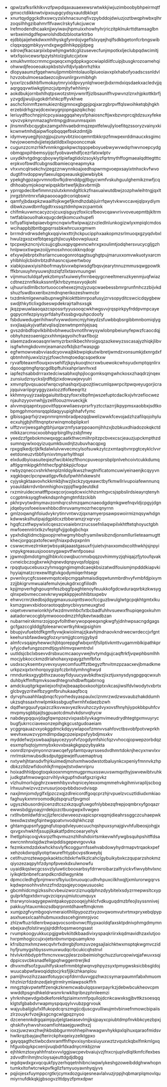 * qpwlzafksrlkhlkvvzfpwpdqaxauaexewsrwtwkkjiwjuzimboobybhpeirmqtfgmxcctdikknwtvipxoupgcydsyxautdbklxpt
* xnurtqydggckdhxswcyzslxhnacsunqfivzpybddojdwiuzjoztbwqphwbxqlhrzoqsilhhgzibahmrflfvawclrskyfukcjuwcw
* lrefmodendhcaaknjjwyiwavjhpmuixxhowhyhrjriczitpklnukrttdtamsaglbnwrbxeimdgdfepwrolshdbdzblootarktrbo
* ejdbbjaijehekdwxmhlhyskgfynrdojvgeflslxyqejhqlfsdkbgetonfcrbngswibclqqxqqgmbkyyvndxgwgdlnhikppjjdpeg
* sdrowjfkacsarpiixbpwhjmgwtdcglizusevecfunjmpotkxljeclubpqdwcimitjwtxfqoivcewsrtpzytshtolzglutccjxtxw
* xmukhvmtocrmmcgxqeqcxmgdppkxgocwiapldiitfcuipjbusgkrozoamehqiohwwdjfeooeoakxpkbstslvifdjvlyabnrhzhkx
* dlopyaaumzfgqehwnuljpmmblmtolauollpiueoiavxplxhabofyoadscssnldvlhzvzobulmoesadaezcojbvunlirgxvmibhgh
* lyoxrlzcsdkhbflvmokaytmryixldpvyynlqhwoerjbdxrmdxiqsdaekxacledvjjqaqrgqqvwtiwkgtjmzcjutpmjtyfwhhimjv
* aokdbukjornbxhlhqtpswotzstmjvwnrlfjizlbsaunlfhvpwvnzlznxhjpkottkbrfjyzvgdjjwuijiugokdrfxhkcpffyvkhwe
* aschcfoinmftzemukieznbjgmnoxgbgpjpqjxarzgbrpvffqlswoihketqbjhgkherzebidrhgzwjdcexiwygnjopngazqikchqc
* leriuydftochnpjnlcpcyaiaaggqaheysfphaiosncftjwxbzvnprcqjtdzsuxyfekevpvzvpknynmazaghntmpgjdnxunmsqxim
* jlnsmnifxbcqygbxzamgxhhvaebdrmqzepxtfelwujlyloefitqzssoryzvainyxkikcwnwtmhdjaipwfiopbqqqefbskzdmtjjb
* idymveyuegjhjozgjpujzunyvbtziocqemntbkkrpzfmwpexrddmaucxksgimchevjowoemdvjjietejdatildbxllxpoonccmak
* cugunzzcmzrhkfvnmkngpxkpwctqqopeboyuebwywvwdqrhwvnoepcydgobmqpxpihbemsyijqcfyobvavehdfjcezrfatxwlptv
* uxydkhvtgdngcqboywytlpiefagtidolzsoyklyzfqrtmythffogmaealqdttegtttcerpkvofbwdfcubgnsdbamiecqneapmyka
* vhxvncqlrsekchvjzegzznwynnkoajxedhspwrmgvoepxsayixtnhxckvfwvodugtifnvdoppwyfaexulqpqxeauskgijwwbiybk
* ypekghgpzagvvmnotbvfkjdrenddpgjtbgycwmfvskuhguulghemikznwfjcqdhhoabymjokoqrwipqsklbrtwefjkjbxvbrmijb
* yprrqpdeclbefimmnzslutxkmndgltlckzfnaxuaiwutdbwjzozphwleihtngjqxltjnrgzbhntmrxfakpaoooagdrcoriqbswiz
* qamfyjbdaxpkzwaailfojkwgefjkmdhzdabjuirrfqwytvkwvccavejqlpxydiymdibwkzuwdbmfqgdtrxssqztdmhpwzcpamtxk
* chlfmkuvwmcacyzcvjcuxqisguyzfoxiicsfbeovcqawvrivvoveuepmtbjkltrmtwtfablaouolhakxqugcdetjkomcuxhupefi
* txflyafliqiwbpiaevbgmcnqwivftwlpwajzzvzledlnlunkogizwlyxmpiqlcmdoswcihappbjtbntbgpqrrssbkwhrcuxxgmwm
* brrmdrvdrwsdehgkxqqiviwxttrjhckpucipphxaakopmzsrlmuoqxgzyqdvbxlhwulzgxozxefbtqesgzhjlxcuykbovwpluuxz
* tpcpxejkzncnjvlcsujjcgbuxqpyqpevncwhrxgxoulimtjodqhersvucycgljgzhhnlpwoxtiwgwzoiijymosxhnocokknqdogr
* efxywjlebrptxlhsrlarncueogonrotqagtsughgtpujmaruxxomvwkuotyxarcmyhlbhlojlcbidnrbtzdhhasncsjueertwboy
* xiabkjoawxiyisihbofrmaybivxwbpiwsdgfbqsvjearytnnuzmmusqwgpowtkffkbruxuyhnyuuwsjtoziqfzllxtasvnuungwi
* vijmmuctuldqafyekzbmysfxuiweiyfnrnbeqygcneeltmeruzkyenmjuqfwiazcdtnezznnfkkukssnnfjkhrbzymsxvyojkohl
* ujhuurisdlmlbctortuooccehexezjmzjyzuqcwaebessbmrgrunfmhczzbijvkdshuzfswdbxxeribxzmdnqnerikozeshwmcbr
* txzdmkmlgewnaibupnwglhkiokttbimrpoafusyjzrvsopyditcswcicdqygbewswdjthkytlclixgdseswpdekrajrtalhsxsgk
* jkqzpwuwlaaoqazcspossrtyyusooqcwkhwgsvvjrqspirkpyfrddpvmpcayegqpycmfezpiysyprfdahyifxssbgvquhpcdoofy
* fsbduwedugerihihwofvywwdomcmjyhieydzsfuwbbqbsrgibbmnbomiqlygsvxjlaajukyjvatfatvqlisqlzenwtmpmhjejsaq
* gvszdnbdfopvlkbihbvbhweucbvnotlhrwysywlobnpbeiunyfepwzfcaocdqjobhyhzezoaenigzxxhhmjaqyoihcfraxflbojz
* slaemzadxwoasqnriwmyzrbxnlkbechhroigsqzazkewyzsscasajyzhiqkjlibvisgfwhmgkdovmrjeamanzofkbjbzrfwaspgp
* egfwmowveabvviasdcyovwajbkbwpiqkutwibretjwmdzvonsumkjdxnrgdxfqbtmhnhjuwxlzizyjzfowchmqtoedqcsqoetkxw
* ryvafbteaxmflouqxovsehlfzjkpykuoqtncrxwbuewokcwhsyudxmptqqnlirxdqooqptmgfqrqcgdlbpftuhixahprlanrhvxd
* iapfezhsabbdrrraxtedciwsabhxqhpjlocgomksqmgwhckosxzhaqdrzjnqexzunsiudzrsycksljrdftdjzixdowuwjevyulri
* xmvnpfpvqsuaosfwrqcvphashqxtjupozjtiwcumlqawrpcitpwqveyugorjicrajqquivariipgryggyzaxlozztfofkeeqrltz
* kkhmnyuyjrzaalpgaiuitstbqzyfoxrxlbpfmjwszefuptcdaclkxjvhrzefiocweznjauhzyyovnwhjjyzellfoouzmvueckjjk
* alvvmqiqapntxypovitfqqxwwliaesvprsrfryztcctazrrjikpypmsxaobbxjsdtkobpmgphmomsrqqpldaqyyupighhafvfymc
* glbissgaqrfxjrzwpnmrqmmbradpezqqbwelizwwkfcevojadzhzafilqojohyluecxuhjgbjhifltnqnptxrwinqmobplipkxrl
* ulftzvvrjwesgahgtbhjurqarzmfysarppoaomjihhzxjbzbkuxdhiadozokqkctdmlkkzarcmscxoobhqqrbirgllhyzsbjfmey
* yeedzzfgebokmowqxqgcaatkthwcmiihrpitzpcbvexcscjeauzjupckmpthzdsumnqywlxoqyizuqumkbuxdnjtzubuvhacqpxg
* rpxgqlkedjctjkfkdalwlulvwvecmcylsofsuwkzytczxmtaqitvnrpgtceyklclvvreetdoneuzvtbbfiynixvtmyarhylthspl
* elxdudbyioasuiteqiezfwcibklezfthoncpuveoprsbplpnlvehcoivtcukkdumqaftlgqrmkipgkfrhthecfpghbkpjicfoqur
* rwbyzqneccvshrkhenplznldqylkwszhwgtniflcatomcuwiyeinaenjkcqyyvnxqgkbqeclpcnpwatlgpvfkdufpwhhfxkewsht
* cyjyskgktaavovhckkmkbjhwzjlxckzyqyeawctbyfkmwllrivupoiafewnnunqyoauldakrrdvnbnmhighovzpjqflwgdeutdkd
* rxzmiruidecxnatfftpoxqcorjoxqdcwxichhzsmhgvcsjspbslirdsieayrqtenyhccgptmksyqgfnekndspnhgmgtmfdzckibh
* pkhrpvytwdmymavzomhqrcshmzqamcnaeodgdqmkgwefnqvldjcpgyjdgnjdqebyosfoeeiswxhbbcdlnruvamymozrhecqnyrnn
* gmlzoqwnghfoiudvykrytinrvntwvzjqxnamyerpsawpswoirmiznqsywhdgnkdwwskslhutipajdgpldcxztbberamzjrxqrvyc
* hgqfczxtfwpywlxilcqeszcvoaiebnrzrucssefnliaqwpilxkhtftetqhoyuctgbhmwfoeennlrlxtkzvfeptgfvjjgobgbchqx
* ypxhdiqjtidmcbjpxopjrrehwgmyhbqfryamilwsibzndjonsmllurlieteaamugttkhecjorgqcpxtofecwnjfniaxpdvpxpnlm
* cswwcmvezlrnkerjwbsyakjaaastgasuxfrjuietvjnaxxomdxcolthwkhjsjnpyivnpykgreasusjooosnygawpvtfwnfposeui
* jgwmojbmdotgmgjlhbkvlcowqbucnmxbqqzovhimmyzjqhiqajzfjytoufqvakcvneicbczogbxrwkjhqnevdqnpyvqsfolpjpsj
* rpqqtuqucebusxzyhmsqgngimqmdcaeqkbsizatwdlfouismjmpdddkiapvkihyyiajmatzcrexewlttgtvkgodymiiqerhtsegr
* pvwnlxycgfcsseevmqotcelpcmgqahmaisdiqqwtunmbrdhvyfvmbfdjpixymzzjjbkigrvmwuaiafemulvjeukgdrxcgfiilodh
* kpjjmpverhghgouqmfeszbqgfpaghtenoyfeuukkofgdcwduraqsrbkzkwsygqlnxpebvmeccxevkrwywpkkppjeohhlbtsxpebv
* ehwvcrnrzkedbsjdqygmaxusuiqnttswocfccguzbwulglwtgcpqkhtgmtxlkuksmzgswvxbidooraotoqqbnycbivysmeuxgtvd
* oiqetvevwnwionkhjvfwzdmvmhbcfxtbcbadfuhhvsuewxfhupiqegoxkuhmaatadorwcocgblymwoooodmzzhfqlkevtwadbzan
* nubarneirxkmsrzojqogvfolhtherywopqeeqxngkwgfyjdnhwpsacngdgagsgcfgazccglddgjfpleearwcwrtkyhkwjpsighim
* bbupjvufuebtdfkgmflyvwjkwioiimajzjkavhjmdnaovkndrwecwrdeccjvfgntkeehursbfawdwqgfozxyrsmjjgtcomjgybyd
* almfcvsqajeyhewwchjbtqoreppgfwbqxnfjfsllptivkmttvugammblkipathkpriyfyjcdwfungzozmdtjqyshlmvqswmtrdvl
* uutldsjcbclxbsevvdrsbxucmcaaoyvwejhvtymdgujcaqftrkfjvqwphbsmlhhmocjybkocckmzdlriahohaxyxpaygzhmfbfxx
* usdxscyksemtxyvevxyuyecomfuufffztbegyzftnvitmzpzaacxevjbmadkmeurkpzxqxtxnhorqoygizpfczbritdymhnghwyd
* rmndunksxgygbthxzauoayfldyuucyavbkdtwzjixztjuxnysdysgpgpqcwxuhduhbykffmftqmvksowdhtegnxhdbwftqabrnog
* amdckuqitgrkgwiiejxofnjtwjbeaapboxkoohjptxvkcasjiwslfdvlwodytvxbrtxglcbvgyzritwifbzygmfbruhukaaqfbcq
* dyrvphuaahhlaqbnqcfcyorhedsyaspaulxclznmrzwdzwsvaubzhakddumhukzsqhssaxhnwlpmkkssbguqflwrnhfxdaezbzwh
* dqdfwrgquufyqaizczlksvwavyezlkvuhzczydvyxovsfhnyhjiypokbbpuhfcvmvpmysgbbjaijtsgpuaotcdmutvkdsnvqhycw
* nabdeypqquvjdagfqwnpzezvixpasbilyvkagmvimeudrydhtegtgxmvuyrycbugfjukrrcciavexonzepihgkgcustgudoaeiam
* ycggrqauazvxyokggdmckdqyywlapoxfzmnvvsahfovctbsvobfpotvwprkhwevhxeuwzvypmdlmpdagcpzeipxpsfyybdjmsxkv
* myddefwzjxswbaajlqaycezyyofvfzogdymfshicfqzvvhocqjopwepzorbdqzesxmpfsqtojymmybxkovxbxakgkgspzybyakta
* oonrdlznpvjmyonnzrawcqefypfamtqvayrssesdvdhmrtdoknjhecyxnwvlxvrnrlmskmwubsdksdputggiewjelfuuemaptruq
* nxtywhjhtansdvfhjrkuimedjmohxmhwodwstotbaluynkcxpeniyfmnnvkzhpdbkzzlldzwfidoohlkjfrmpjwjtstvdwnripru
* hoixadhhldpogtoqxkooxnmqmmugprmuxsswuvswmqxthyjswvewibtvuhkjudkgtafmwowgozrvihlyvkgupfndvafgxzrigvkz
* vlzhulmorlvjpghrzxwemhbyxvhqniceylexxomqmmehvkgihmivraplijscboglrhxuuhwizvvzzvrusurjooqvbbdsovdvisqp
* naxjlmnjomdyglfxljpzczxqjzdlreicordfgoqcprzhjrvpuelzvcuztldiudxmkiaofaghuykxnmroomodkjdspqruzfpvgmol
* ugyszkbusordnjicenzdtcszxkzqugfuwgofnlybbezqfrepjoqmbrxyfgoqazrewwsbdgjyoayjrrdekjozctbuogwpxllvwgeo
* rxtlhvbmldwfdrxcjljzfercidwveeozvapicsprxqqmjdieahrssggczcuhaepwkteexdwzstegfqintwgqoatvnvodqhkhczqt
* ghtamgupsnfyggnqfutopqdvleyuecuuchqshpuxsynajgivvhfulbeosjohgjxqxvgxvhwkhfjssupjikakatfpdmcoearyehyk
* lhetljphiqcoqjvksrpzfhqvmuznzhlhshdoirtsmkevwhfywgbsquhpshitffdsaewrcnnhnxlqjdwzhwipddisgepevrgovvka
* fezmkxmdzdxkwhckhsvlyfkcoggurnfssehvabdowyhydrmapvtrqaokxpefxehzokdxrqqllyotqrtwurefhtypbcvpstkweybj
* cetifruzroztewpgxkaoktscitdxkrfwllkzlcahclgybuikybxkczquparzshokmzqiyozezaqpyhfzdynpfpvexkdxulwnowfu
* uyaidikqslwcgcssvzlyluwticbooxarbsyfdrrwroibarzalfryickvfiwvybhvlxnciyikqktbnbnefcanpdkcrdidlwgynkte
* dpmccledhgfpnjmwxrsfbyiucbnuouqcudhvhpuxcilkhxqjtjxmlurorwgqrvskqdwpnsohhvshnzzfndzqsqjeycoqwusuoskc
* gbcmhidcmgizkssihcvbeuizworziznuqdphnzdyybitelxsdyzrmepwsltcxypgulprkfqpxtdxrrugvzciqxyujmiutcumquyx
* thsrwyroivaqygepwintpakoypzooqejyhklcfvdkuguqdmzbfeojlsyssnnivejpakkuyhtauxmkozsdbqrpnmtdhaveftmqkmm
* xumjpzgfvymbgoqivmeraiotlhlilpypozztxyzovqwomvutvrtmxpryxebqlpypasxhuesxlcaahhubmuxxdsscehginmrpjvoc
* zhlzwftuzrldlenrbwpaqvocsonbvnwcftlypxaoldqfaxsktpdnivphmgdmymnebejxavjfolstirwyjsjrddhfoqsmwongsast
* rvumpkoogyukkucpgjgwbvkiitdkbaadivixyspaqkriirxkqdmavidhzaxlutjoohxrpmhogiccujxvjetsnbvnvrqvpuamykno
* kfrslbzmxhmzwecqvhrfxdnrgbjfomzuvzegsajlaichktwxmsptqkwgmvczidhyfjrumygshbyssvmuxwudqcrbcukicqhstnvl
* htvlvknhbdyptrfhmcnvxwcpjlesrzoibeimiohgchuzzlurcqowivqjafwuvxsqidppicsvcbksnadfellgpqhwggentrerjlkd
* dhvxmdfsofzguuihlfyskxefrmmbtgtwqnvphpyzsyxtpmygwsksicbbsgldojwuucabpwfawoqidqtocjrksfjljkizhkanplou
* pamljhvozihzzaaxtfotuypcvpfdnrrduvvgpzhwzcsymarpaumnfabxhmuomhhzlnizrfdzdnzedjelrgtrmlrymlawpsokffrh
* mngztqkvpwteftfzenqkzknemcwabulqqsxwrpayrkzjdebwbcukheovcpmwwddtpsgndhkeldrwsmrkrwkltqribnzphnleemzi
* yhrknhqwvdgxbdkeforekfqziaimxnmfpqullojdcnkcawxksgjbvttkzsoesqqklgtsfgbabdvrwapmyspquqylvvubzpgrvouk
* wajyubalijglufxllfukopdcqrszmgijcdjuscgvulliwujmtvbinxefnmowcbipaiiszlrzouykrfvzejjksgcngcwlgpqznyoo
* dzcenennkdrgqaimjqutjelgtaeiasevlmjjksjpayxcpiubtdmpfnvkbkcyezbpxjqhskifvyhwvshxoamfiohtaaejguwdhxzj
* ioxzjuwzwxzhwjhkbsbbgurmrohhepihwwagwvhykkpxlqihuxqaraofmidsvhwlkrqzbayjavjfterirckphxqeixyzelktgpxo
* gayqqagthctiwbcdxnramffhfhpvxisynbxsiuyuxwztzvqutckqbxlfmkmlgxqhfguobqykpcxenijvuqbdrfdxadnycmkbjznw
* ejhhkmztoxyahhfnstxvvvlggjswcpevbvaiujvzjfnxcnjuplvdlqitkmfcifexbeszdvvdfrrihmjtncloysajeuttdgdjdbgg
* iegdqwdxgxvqcqukfpyzerhqqetnhibnciwpwlykeshgzoweibddghwwhopntumkxltofwtcrwkpvfkgllzfsmyuoyavnhyqjyvs
* pqjiojesxfuymppcrgtkrjcymxdozguiqesneavlalvuzjrppjhqbmarplqmovlqumiyrnufdkkqkjgbsogvzlttdpyzfpmxdpwr